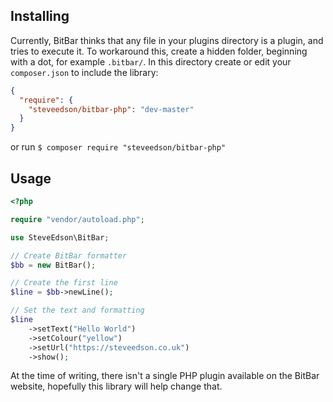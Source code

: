 ## Installing

Currently, BitBar thinks that any file in your plugins directory is a plugin, and tries to execute it. To workaround this, create a hidden folder, beginning with a dot, for example `.bitbar/`. In this directory create or edit your `composer.json` to include the library:


```json
{
  "require": {
    "steveedson/bitbar-php": "dev-master"
  }
}
```

or run `$ composer require "steveedson/bitbar-php"`

## Usage

```php
<?php

require "vendor/autoload.php";

use SteveEdson\BitBar;

// Create BitBar formatter
$bb = new BitBar();

// Create the first line
$line = $bb->newLine();

// Set the text and formatting
$line
    ->setText("Hello World")
    ->setColour("yellow")
    ->setUrl("https://steveedson.co.uk")
    ->show();
```

At the time of writing, there isn't a single PHP plugin available on the BitBar website, hopefully this library will help change that.

